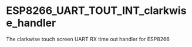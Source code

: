 # ESP8266_UART_TOUT_INT_clarkwise_handler
The clarkwise touch screen UART RX time out handler for ESP8266
